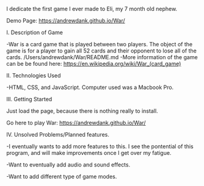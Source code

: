 I dedicate the first game I ever made to Eli, my 7 month old nephew.

Demo Page: https://andrewdank.github.io/War/

I. Description of Game

-War is a card game that is played between two players. The object of the game is 
for a player to gain all 52 cards and their opponent to lose all of the cards.
/Users/andrewdank/War/README.md
-More information of the game can be be found here: https://en.wikipedia.org/wiki/War_(card_game)

II. Technologies Used

-HTML, CSS, and JavaScript. Computer used was a Macbook Pro.

III. Getting Started

Just load the page, because there is nothing really to install.

Go here to play War: https://andrewdank.github.io/War/

IV. Unsolved Problems/Planned features. 

-I eventually wants to add more features to this. I see the pontential
of this program, and will make improvements once I get over my fatigue.

-Want to eventually add audio and sound effects. 

-Want to add different type of game modes.


